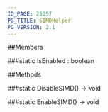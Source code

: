 ```yaml
---
ID_PAGE: 25257
PG_TITLE: SIMDHelper
PG_VERSION: 2.1
---
```


##Members

###static IsEnabled : boolean




##Methods

###static DisableSIMD() &rarr; void


###static EnableSIMD() &rarr; void


